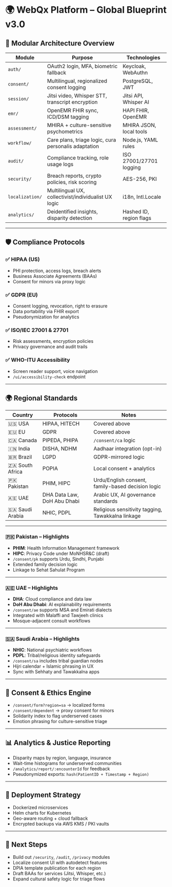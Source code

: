 # 🌍 WebQx Platform – Global Blueprint v3.0

## 🧱 Modular Architecture Overview

| Module          | Purpose                                                | Technologies             |
|----------------|--------------------------------------------------------|--------------------------|
| `auth/`         | OAuth2 login, MFA, biometric fallback                  | Keycloak, WebAuthn       |
| `consent/`      | Multilingual, regionalized consent logging             | PostgreSQL, JWT          |
| `session/`      | Jitsi video, Whisper STT, transcript encryption        | Jitsi API, Whisper AI    |
| `emr/`          | OpenEMR FHIR sync, ICD/DSM tagging                     | HAPI FHIR, OpenEMR       |
| `assessment/`   | MHIRA + culture-sensitive psychometrics                | MHIRA JSON, local tools  |
| `workflow/`     | Care plans, triage logic, cura personalis adaptation   | Node.js, YAML rules      |
| `audit/`        | Compliance tracking, role usage logs                   | ISO 27001/27701 logging  |
| `security/`     | Breach reports, crypto policies, risk scoring          | AES-256, PKI             |
| `localization/` | Multilingual UX, collectivist/individualist UX logic  | i18n, Intl.Locale        |
| `analytics/`    | Deidentified insights, disparity detection             | Hashed ID, region flags  |

---

## 🛡 Compliance Protocols

### ✅ HIPAA (US)
- PHI protection, access logs, breach alerts
- Business Associate Agreements (BAAs)
- Consent for minors via proxy logic

### ✅ GDPR (EU)
- Consent logging, revocation, right to erasure
- Data portability via FHIR export
- Pseudonymization for analytics

### ✅ ISO/IEC 27001 & 27701
- Risk assessments, encryption policies
- Privacy governance and audit trails

### ✅ WHO-ITU Accessibility
- Screen reader support, voice navigation
- `/ui/accessibility-check` endpoint

---

## 🌍 Regional Standards

| Country         | Protocols                   | Notes                                                   |
|----------------|-----------------------------|----------------------------------------------------------|
| 🇺🇸 USA          | HIPAA, HITECH               | Covered above                                            |
| 🇪🇺 EU           | GDPR                        | Covered above                                            |
| 🇨🇦 Canada       | PIPEDA, PHIPA               | `/consent/ca` logic                                     |
| 🇮🇳 India        | DISHA, NDHM                 | Aadhaar integration (opt-in)                             |
| 🇧🇷 Brazil       | LGPD                        | GDPR-mirrored logic                                     |
| 🇿🇦 South Africa | POPIA                       | Local consent + analytics                               |
| 🇵🇰 Pakistan      | PHIM, HIPC                  | Urdu/English consent, family-based decision logic       |
| 🇦🇪 UAE           | DHA Data Law, DoH Abu Dhabi | Arabic UX, AI governance standards                      |
| 🇸🇦 Saudi Arabia | NHIC, PDPL                  | Religious sensitivity tagging, Tawakkalna linkage       |

---

### 🇵🇰 Pakistan – Highlights
- **PHIM**: Health Information Management framework  
- **HIPC**: Privacy Code under MoNHSR&C (draft)  
- `/consent/pk` supports Urdu, Sindhi, Punjabi  
- Extended family decision logic  
- Linkage to Sehat Sahulat Program  

---

### 🇦🇪 UAE – Highlights
- **DHA**: Cloud compliance and data law  
- **DoH Abu Dhabi**: AI explainability requirements  
- `/consent/ae` supports MSA and Emirati dialects  
- Integrated with Malaffi and Tawjeeh clinics  
- Mosque-adjacent consult workflows  

---

### 🇸🇦 Saudi Arabia – Highlights
- **NHIC**: National psychiatric workflows  
- **PDPL**: Tribal/religious identity safeguards  
- `/consent/sa` includes tribal guardian nodes  
- Hijri calendar + Islamic phrasing in UX  
- Sync with Sehhaty and Tawakkalna apps  

---

## 🔄 Consent & Ethics Engine

- `/consent/form?region=sa` → localized forms  
- `/consent/dependent` → proxy consent for minors  
- Solidarity index to flag underserved cases  
- Emotion phrasing for culture-sensitive triage  

---

## 📊 Analytics & Justice Reporting

- Disparity maps by region, language, insurance  
- Wait-time histograms for underserved communities  
- `/analytics/report/:encounterId` for feedback  
- Pseudonymized exports: `hash(PatientID + Timestamp + Region)`  

---

## 🐳 Deployment Strategy

- Dockerized microservices  
- Helm charts for Kubernetes  
- Geo-aware routing + cloud fallback  
- Encrypted backups via AWS KMS / PKI vaults  

---

## 📘 Next Steps

- Build out `/security`, `/audit`, `/privacy` modules  
- Localize consent UI with autodetect features  
- DPIA template publication for each region  
- Draft BAAs for services (Jitsi, Whisper, etc.)  
- Expand cultural safety logic for triage flows  
